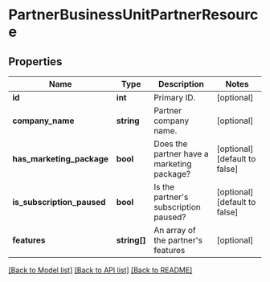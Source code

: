 # PartnerBusinessUnitPartnerResource

## Properties
Name | Type | Description | Notes
------------ | ------------- | ------------- | -------------
**id** | **int** | Primary ID. | [optional] 
**company_name** | **string** | Partner company name. | [optional] 
**has_marketing_package** | **bool** | Does the partner have a marketing package? | [optional] [default to false]
**is_subscription_paused** | **bool** | Is the partner&#39;s subscription paused? | [optional] [default to false]
**features** | **string[]** | An array of the partner&#39;s features | [optional] 

[[Back to Model list]](../README.md#documentation-for-models) [[Back to API list]](../README.md#documentation-for-api-endpoints) [[Back to README]](../README.md)


